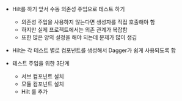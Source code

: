 - Hilt를 하기 앞서 수동 의존성 주입으로 테스트 하기
	- 의존성 주입을 사용하지 않는다면 생성자를 직접 호출해야 함
	- 하지만 실제 프로젝트에서는 의존 관계가 복잡함
	- 또한 많은 양의 설정을 해야 되는데 문제가 많이 생김
	
- Hilt는 각 테스트 별로 컴포넌트를 생성해서 Dagger가 쉽게 사용되도록 함
	
- 테스트 주입을 위한 3단계
	- 서브 컴포넌트 설치
	- 모듈 컴포넌트 설치
	- Hilt 룰 추가
